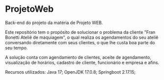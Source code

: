 # ProjetoWeb

Back-end do projeto da matéria de Projeto WEB.

Este repositório tem o propósito de solucionar o problema da cliente "Fran Bonetti Ateliê de maquiagem", o qual realiza os agendamentos do seu ateliê conversando diretamente com seus clientes, o que lhe custa boa parte do seu tempo.

A solução conta com agendamento de clientes, aceite de agendamento, visualização de horários, cadastro de cliente, funcionário e empresa e afins.

Recursos utilizados:
Java 17;
OpenJDK 17.0.8;
Springboot 2.17.15;
